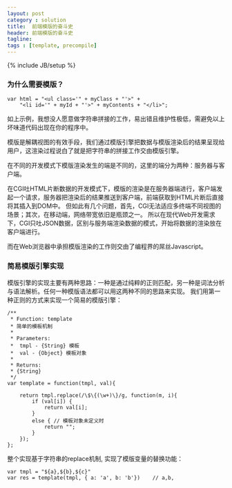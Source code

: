 ```yaml
---
layout: post
category : solution
title:  前端模版的奋斗史
header: 前端模版的奋斗史
tagline:
tags : [template, precompile]
---
```

{% include JB/setup %}

### 为什么需要模版？


    var html = "<ul class='" + myClass + "'>" +
        "<li id='" + myId + "'>" + myContents + "</li>";


如上示例，我想没人愿意做字符串拼接的工作，易出错且维护性极低，需避免以上坏味道代码出现在你的程序中。

模版是解耦视图的有效手段，我们通过模版引擎把数据与模版渲染后的结果呈现给用户，这渲染过程说白了就是把字符串的拼接工作交由模版引擎。

在不同的开发模式下模版渲染发生的端是不同的，这里的端分为两种：服务器与客户端。

在CGI吐HTML片断数据的开发模式下，模版的渲染是在服务器端进行，客户端发起一个请求，服务器把渲染后的结果推送到客户端，前端获取到HTML片断后直接将其插入到DOM中。
但如此有几个问题，首先，CGI无法适应多终端不同视图的场景；其次，在移动端，网络带宽依旧是瓶颈之一。
所以在现代Web开发需求下，CGI只吐JSON数据，区别与服务端渲染数据的模式，开始将数据的渲染放在客户端进行。

而在Web浏览器中承担模版渲染的工作则交由了编程界的屌丝Javascript。

### 简易模版引擎实现

模版引擎的实现主要有两种思路：一种是通过纯粹的正则匹配，另一种是词法分析与语法解析。任何一种模版语法都可以用这两种不同的思路来实现。
我们用第一种正则的方式来实现一个简易的模版引擎：

    /**
     * Function: template
     * 简单的模板机制
     *
     * Parameters:
     *  tmpl - {String} 模板
     *  val - {Object} 模板对象
     *
     * Returns:
     * {String}
     */
    var template = function(tmpl, val){

        return tmpl.replace(/\$\{(\w+)\}/g, function(m, i){
            if (val[i]) {
                return val[i];
            }
            else { // 模板对象未定义时
                return "";
            }
        });
    };

整个实现基于字符串的replace机制, 实现了模版变量的替换功能：

    var tmpl = "${a},${b},${c}"
    var res = template(tmpl, { a: 'a', b: 'b'})    // a,b,











